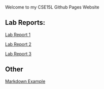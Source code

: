 Welcome to my CSE15L Github Pages Website


Lab Reports:
---


[Lab Report 1](labreport1.html)

[Lab Report 2](labreport2.html)

[Lab Report 3](lab-report-3-week-6.md)

Other
---
[Markdown Example](markdownexample.html)


